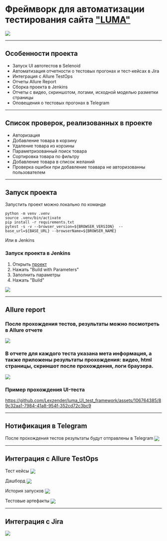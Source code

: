 # Фреймворк для автоматизации тестирования сайта  ["LUMA"](https://magento.softwaretestingboard.com/) 

<img align="center" src="https://github.com/Lexzender/luma_UI_test_framework/blob/main/luma_UI_test_framework/pictures/pqJTNJvc6e.png" />

---

## Особенности проекта
* Запуск UI автотестов в Selenoid
* Автоматизация отчетности о тестовых прогонах и тест-кейсах в Jira
* Интеграция с Allure TestOps
* Отчеты Allure Report
* Сборка проекта в Jenkins
* Отчеты с видео, скриншотом, логами, исходной моделью разметки страницы
* Оповещения о тестовых прогонах в Telegram
---
## Список проверок, реализованных в проекте
* Авторизация
* Добавление товара в корзину
* Удаление товара из корзины
* Параметризованный  поиск товара
* Сортировка товара по фильтру
* Добавление товара в список желаний
* Проверка ошибки при добавление тоавара не авторизованны пользователем

 ---
## Запуск проекта
Запустить проект можно локально по команде

```
python -m venv .venv
source .venv/bin/activate
pip install -r requirements.txt
pytest -s -v --browser_version=${BROWSER_VERSION}  --base_url=${BASE_URL} --browserName=${BROWSER_NAME}
```
Или в Jenkins
### Запуск проекта в Jenkins

1) Открыть [проект](https://jenkins.autotests.cloud/job/luma_UI_test_framework/)
2) Нажать "Build with Parameters"
3) Заполнить параметры 
4) Нажать "Build"
<img align="center" src="https://github.com/Lexzender/luma_UI_test_framework/blob/main/luma_UI_test_framework/pictures/jenkins.png" />

---

## Allure report
### После прохождения тестов, результаты можно посмотреть в Allure отчете
<img align="center" src="https://github.com/Lexzender/luma_UI_test_framework/blob/main/luma_UI_test_framework/pictures/ALLURE%20REPORT.png" />

### В отчете для каждого теста указана мета информация, а также приложены результаты прохождения: видео, html страницы, скриншот после прохождения, логи браузера.
<img align="center" src="https://github.com/Lexzender/luma_UI_test_framework/blob/main/luma_UI_test_framework/pictures/allure_Behaviors.png" />

### Пример прохождения UI-теста
https://github.com/Lexzender/luma_UI_test_framework/assets/106764385/89c32aa1-7984-41a8-954f-352cd72c3bc9

---
## Нотификация в Telegram
После прохождения тестов результаты будут отправлены в Telegram
<img align="center" src="https://github.com/Lexzender/luma_UI_test_framework/blob/main/luma_UI_test_framework/pictures/Telegram_mF4OU8TK9I.png" />

---
## Интеграция с Allure TestOps
Тест кейсы
<img align="center" src="https://github.com/Lexzender/luma_UI_test_framework/blob/main/luma_UI_test_framework/pictures/test%20cases.png" />

Дашборд
<img align="center" src="https://github.com/Lexzender/luma_UI_test_framework/blob/main/luma_UI_test_framework/pictures/dashboards.png" />

История запусков
<img align="center" src="https://github.com/Lexzender/luma_UI_test_framework/blob/main/luma_UI_test_framework/pictures/Launches.png" />

Тестовые артефакты
<img align="center" src="https://github.com/Lexzender/luma_UI_test_framework/blob/main/luma_UI_test_framework/pictures/test_results.png" />

---
## Интеграция с Jira
<img align="center" src="https://github.com/Lexzender/luma_UI_test_framework/blob/main/luma_UI_test_framework/pictures/Jira.png" />

